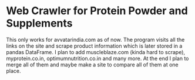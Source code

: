 # Web Crawler for Protein Powder and Supplements
This only works for avvatarindia.com as of now. The program visits all the links on the site and scrape product information which is later stored in a pandas DataFrame.
I plan to add muscleblaze.com (kinda hard to scrape), myprotein.co.in, optimumnutrition.co.in and many more.
At the end I plan to merge all of them and maybe make a site to compare all of them at one place.
